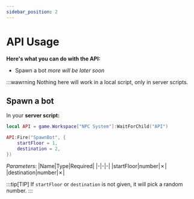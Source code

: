 ```yaml
---
sidebar_position: 2
---
```


# API Usage

**Here's what you can do with the API:**
- Spawn a bot
*more will be later soon*

:::wawrning
Nothing here will work in a local script, only in server scripts.

## Spawn a bot
In your **server script:**
```lua
local API = game.Workspace["NPC System"]:WaitForChild("API")

API:Fire("SpawnBot", {
    startFloor = 1,
    destination = 2,
})
```

*Parameters:*
|Name|Type|Required|
|-|-|-|
|startFloor|number|✗|
|destination|number|✗|

:::tip[TIP]
If `startFloor` or `destination` is not given, it will pick a random number.
:::